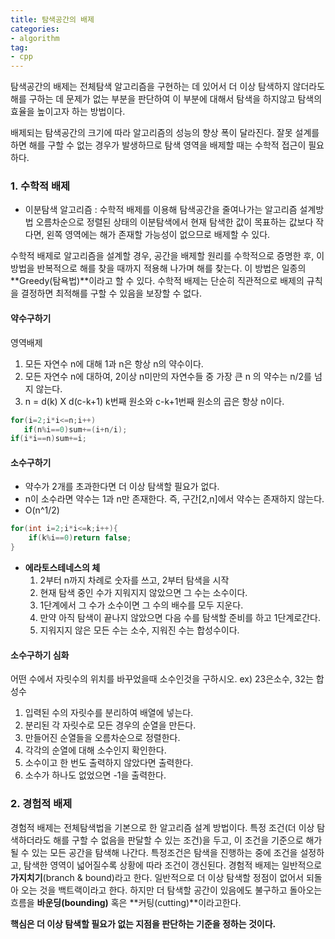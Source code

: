 ```yaml
---
title: 탐색공간의 배제
categories:
- algorithm
tag:
- cpp
---
```


탐색공간의 배제는 전체탐색 알고리즘을 구현하는 데 있어서 더 이상 탐색하지 않더라도 해를 구하는 데 문제가 없는 부분을 판단하여 이 부분에 대해서 탐색을 하지않고 탐색의 효율을 높이고자 하는 방법이다.

배제되는 탐색공간의 크기에 따라 알고리즘의 성능의 향상 폭이 달라진다. 잘못 설계를 하면 해를 구할 수 없는 경우가 발생하므로 탐색 영역을 배제할 때는 수학적 접근이 필요하다.

### 1. 수학적 배제
- 이분탐색 알고리즘 : 수학적 배제를 이용해 탐색공간을 줄여나가는 알고리즘 설계방법
오름차순으로 정렬된 상태의 이분탐색에서 현재 탐색한 값이 목표하는 값보다 작다면, 왼쪽 영역에는 해가 존재할 가능성이 없으므로 배제할 수 있다.

수학적 배제로 알고리즘을 설계할 경우, 공간을 배제할 원리를 수학적으로 증명한 후, 이 방법을 반복적으로 해를 찾을 때까지 적용해 나가며 해를 찾는다. 이 방법은 일종의 **Greedy(탐욕법)**이라고 할 수 있다.
수학적 배제는 단순히 직관적으로 배제의 규칙을 결정하면 최적해를 구할 수 있음을 보장할 수 없다.

#### 약수구하기

영역배제
1. 모든 자연수 n에 대해 1과 n은 항상 n의 약수이다.
2. 모든 자연수 n에 대하여, 2이상 n미만의 자연수들 중 가장 큰 n 의 약수는 n/2를 넘지 않는다.
3. n = d(k) X d(c-k+1) k번째 원소와 c-k+1번째 원소의 곱은 항상 n이다.

```cpp
for(i=2;i*i<=n;i++)
   if(n%i==0)sum+=(i+n/i);
if(i*i==n)sum+=i;
```

#### 소수구하기

- 약수가 2개를 초과한다면 더 이상 탐색할 필요가 없다.
- n이 소수라면 약수는 1과 n만 존재한다. 즉, 구간[2,n]에서 약수는 존재하지 않는다.
- O(n^1/2)

```cpp
for(int i=2;i*i<=k;i++){
	if(k%i==0)return false;
}
```
- **에라토스테네스의 체**
	1. 2부터 n까지 차례로 숫자를 쓰고, 2부터 탐색을 시작
	2. 현재 탐색 중인 수가 지워지지 않았으면 그 수는 소수이다.
	3. 1단계에서 그 수가 소수이면 그 수의 배수를 모두 지운다.
	4. 만약 아직 탐색이 끝나지 않았으면 다음 수를 탐색할 준비를 하고 1단계로간다.
	5. 지워지지 않은 모든 수는 소수, 지워진 수는 합성수이다.

#### 소수구하기 심화

어떤 수에서 자릿수의 위치를 바꾸었을때 소수인것을 구하시오. ex) 23은소수, 32는 합성수

1. 입력된 수의 자릿수를 분리하여 배열에 넣는다.
2. 분리된 각 자릿수로 모든 경우의 순열을 만든다.
3. 만들어진 순열들을 오름차순으로 정렬한다.
4. 각각의 순열에 대해 소수인지 확인한다.
5. 소수이고 한 번도 출력하지 않았다면 출력한다.
6. 소수가 하나도 없었으면 -1을 출력한다.

### 2. 경험적 배제

경험적 배제는 전체탐색법을 기본으로 한 알고리즘 설계 방법이다. 특정 조건(더 이상 탐색하더라도 해를 구할 수 없음을 판달할 수 있는 조건)을 두고, 이 조건을 기준으로 해가 될 수 있는 모든 공간을 탐색해 나간다. 특정조건은 탐색을 진행하는 중에 조건을 설정하고, 탐색한 영역이 넓어질수록 상황에 따라 조건이 갱신된다.
경험적 배제는 일반적으로 **가지치기**(branch & bound)라고 한다.
일반적으로 더 이상 탐색할 정점이 없어서 되돌아 오는 것을 백트랙이라고 한다. 하지만 더 탐색할 공간이 있음에도 불구하고 돌아오는 흐름을 **바운딩(bounding)** 혹은 **커팅(cutting)**이라고한다.

**핵심은 더 이상 탐색할 필요가 없는 지점을 판단하는 기준을 정하는 것이다.**

